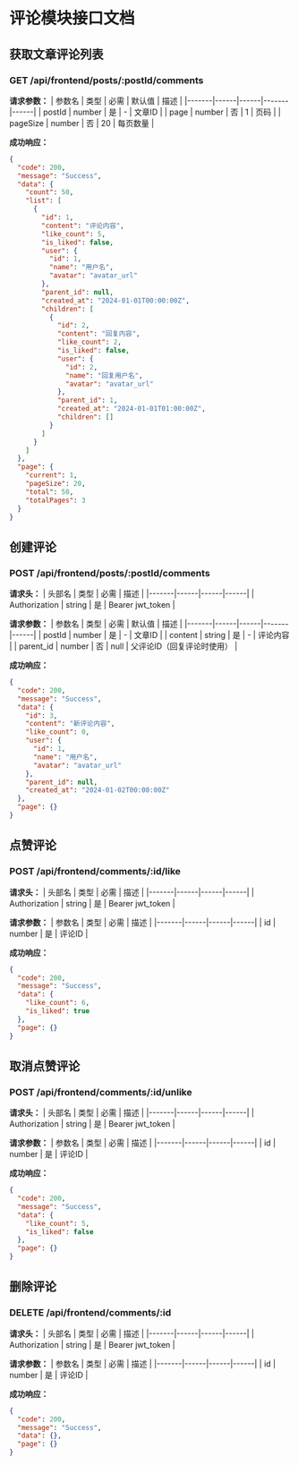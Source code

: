 # 评论模块接口文档

## 获取文章评论列表

### GET /api/frontend/posts/:postId/comments

**请求参数：**
| 参数名 | 类型 | 必需 | 默认值 | 描述 |
|-------|------|------|-------|------|
| postId | number | 是 | - | 文章ID |
| page | number | 否 | 1 | 页码 |
| pageSize | number | 否 | 20 | 每页数量 |

**成功响应：**
```json
{
  "code": 200,
  "message": "Success",
  "data": {
    "count": 50,
    "list": [
      {
        "id": 1,
        "content": "评论内容",
        "like_count": 5,
        "is_liked": false,
        "user": {
          "id": 1,
          "name": "用户名",
          "avatar": "avatar_url"
        },
        "parent_id": null,
        "created_at": "2024-01-01T00:00:00Z",
        "children": [
          {
            "id": 2,
            "content": "回复内容",
            "like_count": 2,
            "is_liked": false,
            "user": {
              "id": 2,
              "name": "回复用户名",
              "avatar": "avatar_url"
            },
            "parent_id": 1,
            "created_at": "2024-01-01T01:00:00Z",
            "children": []
          }
        ]
      }
    ]
  },
  "page": {
    "current": 1,
    "pageSize": 20,
    "total": 50,
    "totalPages": 3
  }
}
```

## 创建评论

### POST /api/frontend/posts/:postId/comments

**请求头：**
| 头部名 | 类型 | 必需 | 描述 |
|-------|------|------|------|
| Authorization | string | 是 | Bearer jwt_token |

**请求参数：**
| 参数名 | 类型 | 必需 | 默认值 | 描述 |
|-------|------|------|-------|------|
| postId | number | 是 | - | 文章ID |
| content | string | 是 | - | 评论内容 |
| parent_id | number | 否 | null | 父评论ID（回复评论时使用） |

**成功响应：**
```json
{
  "code": 200,
  "message": "Success",
  "data": {
    "id": 3,
    "content": "新评论内容",
    "like_count": 0,
    "user": {
      "id": 1,
      "name": "用户名",
      "avatar": "avatar_url"
    },
    "parent_id": null,
    "created_at": "2024-01-02T00:00:00Z"
  },
  "page": {}
}
```

## 点赞评论

### POST /api/frontend/comments/:id/like

**请求头：**
| 头部名 | 类型 | 必需 | 描述 |
|-------|------|------|------|
| Authorization | string | 是 | Bearer jwt_token |

**请求参数：**
| 参数名 | 类型 | 必需 | 描述 |
|-------|------|------|------|
| id | number | 是 | 评论ID |

**成功响应：**
```json
{
  "code": 200,
  "message": "Success",
  "data": {
    "like_count": 6,
    "is_liked": true
  },
  "page": {}
}
```

## 取消点赞评论

### POST /api/frontend/comments/:id/unlike

**请求头：**
| 头部名 | 类型 | 必需 | 描述 |
|-------|------|------|------|
| Authorization | string | 是 | Bearer jwt_token |

**请求参数：**
| 参数名 | 类型 | 必需 | 描述 |
|-------|------|------|------|
| id | number | 是 | 评论ID |

**成功响应：**
```json
{
  "code": 200,
  "message": "Success",
  "data": {
    "like_count": 5,
    "is_liked": false
  },
  "page": {}
}
```

## 删除评论

### DELETE /api/frontend/comments/:id

**请求头：**
| 头部名 | 类型 | 必需 | 描述 |
|-------|------|------|------|
| Authorization | string | 是 | Bearer jwt_token |

**请求参数：**
| 参数名 | 类型 | 必需 | 描述 |
|-------|------|------|------|
| id | number | 是 | 评论ID |

**成功响应：**
```json
{
  "code": 200,
  "message": "Success",
  "data": {},
  "page": {}
}